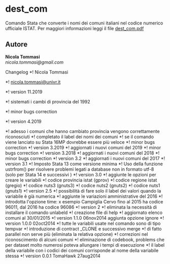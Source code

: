 # dest_com
Comando Stata che converte i nomi dei comuni italiani nel codice numerico ufficiale ISTAT.
Per maggiori informazioni leggi il file [dest_com.pdf](https://github.com/NicolaTommasi8/dest_com/blob/master/dest_com.pdf)



Autore
------
  **Nicola Tommasi**  
  _nicola.tommasi@gmail.com_     

  
Changelog
*! Nicola Tommasi

*! nicola.tommasi@univr.it

*! version 11.2019

*!   sistemati i cambi di provincia del 1992

*!   minor bugs correction

*! version 4.2019

*!   adesso i comuni che hanno cambiato provincia vengono correttamente riconosciuti
*!   completato il label dei nomi dei comuni
*!   se il comando viene lanciato su Stata 16MP dovrebbe essere più veloce
*!   minor bugs correction
*! version 3.2019
*!   aggiornati i nuovi comuni del 2019
*!   minor bugs correction
*! version 3.2018
*!   aggiornati i nuovi comuni del 2018
*!   minor bugs correction
*! version 3.2
*!   aggiornati i nuovi comuni del 2017
*! version 3.1
*!   Imposto Stata 13 come versione minima
*!   Uso della funzione ustrfrom() per risolvere problemi legati a database non in formato utf-8 (solo per Stata 14 e successivi  )
*! version 3.0
*!   aggiunte le opzioni per creare le variabili
*!     codice provincia istat (gprov)
*!     codice regione istat  (gregio)
*!     codice nuts3 (gnuts3)
*!     codice nuts2 (gnuts2)
*!     codice nuts1 (gnuts1)
*! version 2.5
*!   possibilità di fare solo il label dei valori quando la variabile è già numerica
*!   aggiunte le variazioni amministrative del 2016
*!   introdotta l'opzione time: x esempio Campiglia Cervo fino al 2015 ha codice 96011, dal 2016 ha codice 96086
*! version 2
*!   eliminata la  necessità di installare il comando unlabeld
*!   creazione file di help
*!   aggiornato elenco comuni al 30/01/2015
*! version 1.1.0  06nov2014 aggiunta opzione ignore
*! version 1.0.0  02oct2014
*!   tutte le variabili usate nel comando sono di tipo tempvar
*!   introduzione  di contract _CLONE e successivo merge
*!   di fatto parallel non serve più (eliminata la relativa opzione)
*!   correzioni nel riconoscimento di alcuni comuni
*!   eliminazione di codebook, problems che per dataset molto numerosi poteva allungare i tempi di esecuzione
*!   il label della variabile con i codici dei comuni corrisponde al nome della variabile stessa
*! version 0.0.1  TomaHawk  27aug2014

